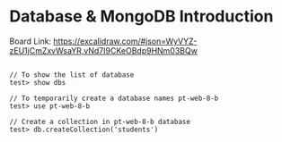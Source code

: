 
# Database & MongoDB Introduction

Board Link: https://excalidraw.com/#json=WyVYZ-zEU1jCmZxvWsaYR,vNd7I9CKeOBdp9HNm03BQw

```

// To show the list of database
test> show dbs

// To temporarily create a database names pt-web-8-b
test> use pt-web-8-b

// Create a collection in pt-web-8-b database
test> db.createCollection('students')

```